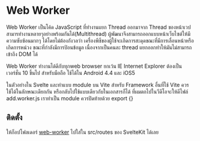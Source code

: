 # Web Worker
Web Worker เป็นโค้ด JavaScript ที่ทำงานแยก Thread ออกมาจาก Thread ของหน้าเวป สามารทำงานหลายๆอย่างพร้อมกันได้(Multithread) ผู้พัฒนาจึงสามารถออกแบบหน้าเว็บไซต์ให้มีความซับซ้อนมากๆ ได้โดยไม่ต้องกังวลว่า เครื่องพีซีของผู้ใช้จะเกิดการสะดุดขณะที่มีการเลื่อนหน้าหรือเกิดการหน่วง ขณะที่กำลังมีการป้อนข้อมูล เนื่องจากเป็นคนละ thread แยกออกทำให้มันไม่สามารถเข้าถึง DOM ได้

Web Worker ทำงานได้ดีกับทุกweb browser ยกเว้น IE  Internet Explorer ต้องเป็นเวอร์ชั่น 10 ขึ้นไป สำหรับมือถือ ใช้ได้ใน Android 4.4 และ iOS5

ในตัวอย่างใน Svelte และทำแบบ module บน Vite สำหรับ Framework อื่นที่ใช้ Vite ควรใช้ได้ในลักษณะเดียกกัน หรือกลับไปใช้แบบเดียวกับในเอกสารก็ได้
ที่ผมตกไปในวีดีโอจะให้ดีไฟล์ add.worker.js เราทำเป็น module ควรปิดท้ายด้วย
export {}

## ติดตั้ง
ให้ก็อปโฟลเดอร์ [web-worker](./) ไปใส่ใน src/routes ของ SvelteKit ได้เลย


